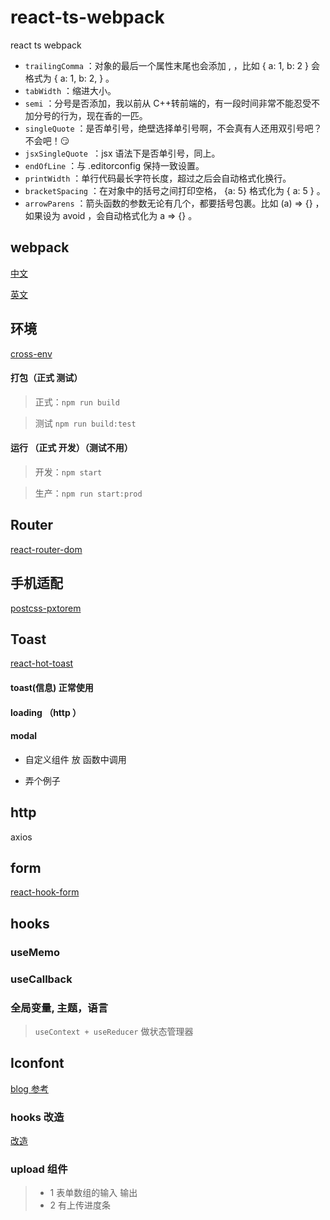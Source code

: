 # react-ts-webpack

react ts webpack

- `trailingComma` ：对象的最后一个属性末尾也会添加 , ，比如 { a: 1, b: 2 } 会格式为 { a: 1, b: 2, } 。
- `tabWidth` ：缩进大小。
- `semi` ：分号是否添加，我以前从 C++转前端的，有一段时间非常不能忍受不加分号的行为，现在香的一匹。
- `singleQuote` ：是否单引号，绝壁选择单引号啊，不会真有人还用双引号吧？不会吧！😏
- `jsxSingleQuote `：jsx 语法下是否单引号，同上。
- `endOfLine` ：与 .editorconfig 保持一致设置。
- `printWidth` ：单行代码最长字符长度，超过之后会自动格式化换行。
- `bracketSpacing` ：在对象中的括号之间打印空格， {a: 5} 格式化为 { a: 5 } 。
- `arrowParens` ：箭头函数的参数无论有几个，都要括号包裹。比如 (a) => {} ，如果设为 avoid ，会自动格式化为 a => {} 。

## webpack
[中文](https://webpack.docschina.org/guides/hot-module-replacement/)

[英文](https://webpack.js.org/concepts/plugins/)
## 环境

[cross-env](https://github.com/kentcdodds/cross-env)

#### 打包（正式 测试）

> 正式：`npm run build`

> 测试 `npm run build:test`

#### 运行 （正式 开发）（测试不用）

> 开发：`npm start`

> 生产：`npm run start:prod`

## Router

[react-router-dom](https://reactrouter.com/docs/en/v6/getting-started/installation#installation)

## 手机适配

[postcss-pxtorem](https://github.com/cuth/postcss-pxtorem#readme)

## Toast

[react-hot-toast](https://react-hot-toast.com/docs/version-2#per-toast-positioning)

#### toast(信息) 正常使用

#### loading （http ）

#### modal

- 自定义组件 放 函数中调用

- 弄个例子


## http 
axios

## form

[react-hook-form](https://react-hook-form.com/zh/advanced-usage/)


## hooks

### useMemo

### useCallback

### 全局变量, 主题，语言

> `useContext + useReducer` 做状态管理器

## Iconfont
[blog 参考](https://blog.csdn.net/bidang3275/article/details/117126196)


### hooks 改造

[改造](https://bobi.ink/2019/08/10/react-hooks/)

### upload 组件
> - 1 表单数组的输入 输出
> - 2 有上传进度条